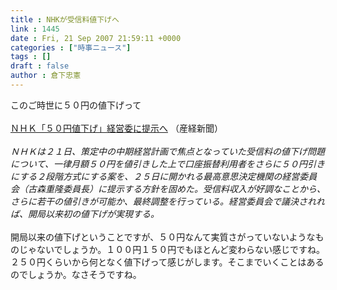 ```yaml
---
title : NHKが受信料値下げへ
link : 1445
date : Fri, 21 Sep 2007 21:59:11 +0000
categories : ["時事ニュース"]
tags : []
draft : false
author : 倉下忠憲
---
```


このご時世に５０円の値下げって<BR><BR><A HREF="http://www.sankei.co.jp/keizai/sangyo/070922/sng070922001.htm" TARGET="_blank">ＮＨＫ「５０円値下げ」経営委に提示へ</A> （産経新聞）<BR><BR><I>ＮＨＫは２１日、策定中の中期経営計画で焦点となっていた受信料の値下げ問題について、一律月額５０円を値引きした上で口座振替利用者をさらに５０円引きにする２段階方式にする案を、２５日に開かれる最高意思決定機関の経営委員会（古森重隆委員長）に提示する方針を固めた。受信料収入が好調なことから、さらに若干の値引きが可能か、最終調整を行っている。経営委員会で議決されれば、開局以来初の値下げが実現する。</I><BR><BR>開局以来の値下げということですが、５０円なんて実質さがっていないようなものじゃないでしょうか。１００円１５０円でもほとんど変わらない感じですね。２５０円くらいから何となく値下げって感じがします。そこまでいくことはあるのでしょうか。なさそうですね。<br><br>
